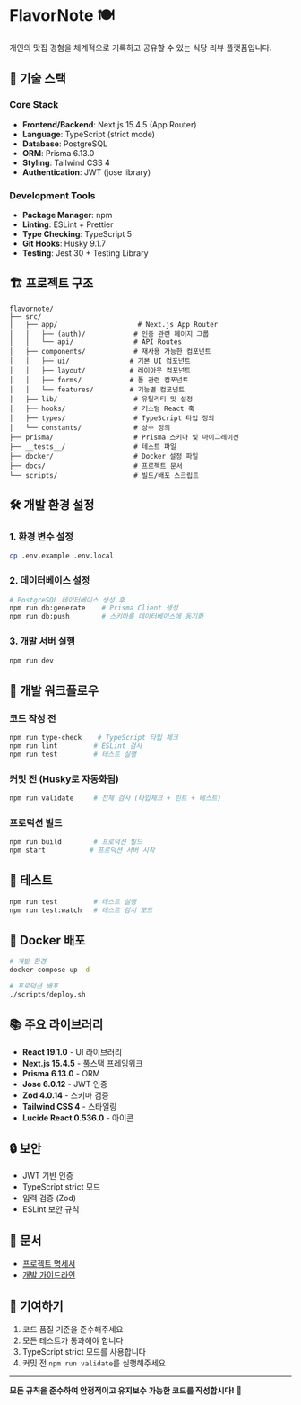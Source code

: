 # FlavorNote 🍽️

개인의 맛집 경험을 체계적으로 기록하고 공유할 수 있는 식당 리뷰 플랫폼입니다.

## 🚀 기술 스택

### Core Stack
- **Frontend/Backend**: Next.js 15.4.5 (App Router)
- **Language**: TypeScript (strict mode)
- **Database**: PostgreSQL
- **ORM**: Prisma 6.13.0
- **Styling**: Tailwind CSS 4
- **Authentication**: JWT (jose library)

### Development Tools
- **Package Manager**: npm
- **Linting**: ESLint + Prettier
- **Type Checking**: TypeScript 5
- **Git Hooks**: Husky 9.1.7
- **Testing**: Jest 30 + Testing Library

## 🏗️ 프로젝트 구조

```
flavornote/
├── src/
│   ├── app/                    # Next.js App Router
│   │   ├── (auth)/            # 인증 관련 페이지 그룹
│   │   └── api/               # API Routes
│   ├── components/            # 재사용 가능한 컴포넌트
│   │   ├── ui/               # 기본 UI 컴포넌트
│   │   ├── layout/           # 레이아웃 컴포넌트
│   │   ├── forms/            # 폼 관련 컴포넌트
│   │   └── features/         # 기능별 컴포넌트
│   ├── lib/                   # 유틸리티 및 설정
│   ├── hooks/                 # 커스텀 React 훅
│   ├── types/                 # TypeScript 타입 정의
│   └── constants/             # 상수 정의
├── prisma/                    # Prisma 스키마 및 마이그레이션
├── __tests__/                 # 테스트 파일
├── docker/                    # Docker 설정 파일
├── docs/                      # 프로젝트 문서
└── scripts/                   # 빌드/배포 스크립트
```

## 🛠️ 개발 환경 설정

### 1. 환경 변수 설정
```bash
cp .env.example .env.local
```

### 2. 데이터베이스 설정
```bash
# PostgreSQL 데이터베이스 생성 후
npm run db:generate    # Prisma Client 생성
npm run db:push        # 스키마를 데이터베이스에 동기화
```

### 3. 개발 서버 실행
```bash
npm run dev
```

## 📝 개발 워크플로우

### 코드 작성 전
```bash
npm run type-check    # TypeScript 타입 체크
npm run lint         # ESLint 검사
npm run test         # 테스트 실행
```

### 커밋 전 (Husky로 자동화됨)
```bash
npm run validate     # 전체 검사 (타입체크 + 린트 + 테스트)
```

### 프로덕션 빌드
```bash
npm run build        # 프로덕션 빌드
npm start           # 프로덕션 서버 시작
```

## 🧪 테스트

```bash
npm run test         # 테스트 실행
npm run test:watch   # 테스트 감시 모드
```

## 🐳 Docker 배포

```bash
# 개발 환경
docker-compose up -d

# 프로덕션 배포
./scripts/deploy.sh
```

## 📚 주요 라이브러리

- **React 19.1.0** - UI 라이브러리
- **Next.js 15.4.5** - 풀스택 프레임워크
- **Prisma 6.13.0** - ORM
- **Jose 6.0.12** - JWT 인증
- **Zod 4.0.14** - 스키마 검증
- **Tailwind CSS 4** - 스타일링
- **Lucide React 0.536.0** - 아이콘

## 🔒 보안

- JWT 기반 인증
- TypeScript strict 모드
- 입력 검증 (Zod)
- ESLint 보안 규칙

## 📖 문서

- [프로젝트 명세서](./docs/project_specification.md)
- [개발 가이드라인](./CLAUDE.md)

## 🤝 기여하기

1. 코드 품질 기준을 준수해주세요
2. 모든 테스트가 통과해야 합니다
3. TypeScript strict 모드를 사용합니다
4. 커밋 전 `npm run validate`를 실행해주세요

---

**모든 규칙을 준수하여 안정적이고 유지보수 가능한 코드를 작성합시다!** 🚀